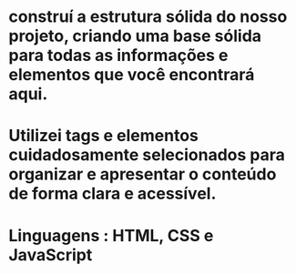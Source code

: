﻿# construí a estrutura sólida do nosso projeto, criando uma base sólida para todas as informações e elementos que você encontrará aqui. 
# Utilizei tags e elementos cuidadosamente selecionados para organizar e apresentar o conteúdo de forma clara e acessível.
# Linguagens : HTML, CSS e JavaScript
